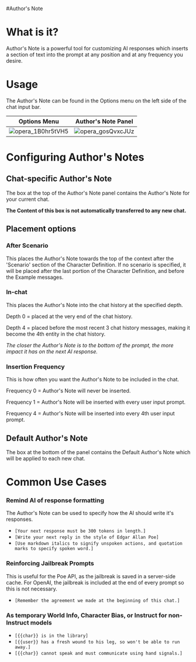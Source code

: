 #Author's Note

# What is it?

Author's Note is a powerful tool for customizing AI responses which inserts a section of text into the prompt at any position and at any frequency you desire.

# Usage

The Author's Note can be found in the Options menu on the left side of the chat input bar.

| Options Menu | Author's Note Panel |
---------------|---------------------|
|![opera_1B0hr5tVH5](https://github.com/SillyTavern/SillyTavern/assets/124905043/12a55c55-c176-4236-b1c2-39eb2850fe0f) | ![opera_gosQvxcJUz](https://github.com/SillyTavern/SillyTavern/assets/124905043/207c0549-8515-4b83-9c9a-a1fdd8153ea8)|

# Configuring Author's Notes

## Chat-specific Author's Note
The box at the top of the Author's Note panel contains the Author's Note for your current chat. 

**The Content of this box is not automatically transferred to any new chat.**

## Placement options

### After Scenario
This places the Author's Note towards the top of the context after the 'Scenario' section of the Character Definition. If no scenario is specified, it will be placed after the last portion of the Character Definition, and before the Example messages. 

### In-chat
This places the Author's Note into the chat history at the specified depth. 

Depth 0 = placed at the very end of the chat history. 

Depth 4 = placed before the most recent 3 chat history messages, making it become the 4th entity in the chat history.

_The closer the Author's Note is to the bottom of the prompt, the more impact it has on the next AI response._

### Insertion Frequency

This is how often you want the Author's Note to be included in the chat. 

Frequency 0 = Author's Note will never be inserted. 

Frequency 1 = Author's Note will be inserted with every user input prompt. 

Frequency 4 = Author's Note will be inserted into every 4th user input prompt.

## Default Author's Note
The box at the bottom of the panel contains the Default Author's Note which will be applied to each new chat.

# Common Use Cases

### Remind AI of response formatting

The Author's Note can be used to specify how the AI should write it's responses. 

- `[Your next response must be 300 tokens in length.]`
- `[Write your next reply in the style of Edgar Allan Poe]`
- `[Use markdown italics to signify unspoken actions, and quotation marks to specify spoken word.]`

### Reinforcing Jailbreak Prompts
This is useful for the Poe API, as the jailbreak is saved in a server-side cache. For OpenAI, the jailbreak is included at the end of every prompt so this is not necessary.

- `[Remember the agreement we made at the beginning of this chat.]`

### As temporary World Info, Character Bias, or Instruct for non-Instruct models

- `[{{char}} is in the library]`
- `[{{user}} has a fresh wound to his leg, so won't be able to run away.]`
- `[{{char}} cannot speak and must communicate using hand signals.]`




